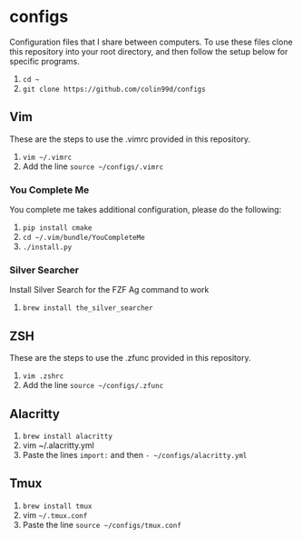 # configs
Configuration files that I share between computers. To use these files clone this repository into your root directory, and then follow the setup below for specific programs.
1. `cd ~`
1. `git clone https://github.com/colin99d/configs`

## Vim
These are the steps to use the .vimrc provided in this repository.
1. `vim ~/.vimrc`
1. Add the line `source ~/configs/.vimrc`

### You Complete Me
You complete me takes additional configuration, please do the following:
1. `pip install cmake`
1. `cd ~/.vim/bundle/YouCompleteMe`
1. `./install.py`

### Silver Searcher
Install Silver Search for the FZF Ag command to work
1. `brew install the_silver_searcher`

## ZSH
These are the steps to use the .zfunc provided in this repository.

1. `vim .zshrc`
1. Add the line `source ~/configs/.zfunc`

## Alacritty

1. `brew install alacritty`
1. vim ~/.alacritty.yml
1. Paste the lines `import:` and then `- ~/configs/alacritty.yml`

## Tmux

1. `brew install tmux`
1. vim `~/.tmux.conf`
1. Paste the line `source ~/configs/tmux.conf`
